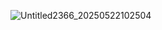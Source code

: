 ![Untitled2366_20250522102504](https://github.com/user-attachments/assets/2d5b232d-c317-465f-afb6-2e7d4e9ea16b)

